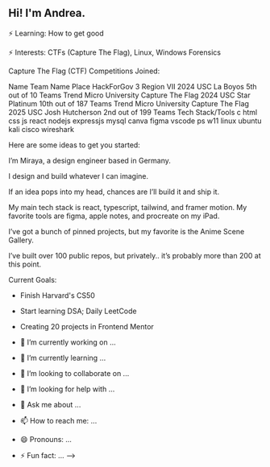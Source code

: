 ## Hi! I'm Andrea.

⚡ Learning: How to get good

⚡ Interests: CTFs (Capture The Flag), Linux, Windows Forensics

Capture The Flag (CTF) Competitions Joined:

Name	Team Name	Place
HackForGov 3 Region VII 2024	USC La Boyos	5th out of 10 Teams
Trend Micro University Capture The Flag 2024	USC Star Platinum	10th out of 187 Teams
Trend Micro University Capture The Flag 2025	USC Josh Hutcherson	2nd out of 199 Teams
Tech Stack/Tools
c html css js react nodejs expressjs mysql canva figma vscode ps w11 linux ubuntu kali cisco wireshark

Here are some ideas to get you started:

I’m Miraya, a design engineer based in Germany.

I design and build whatever I can imagine.

If an idea pops into my head, chances are I’ll build it and ship it.

My main tech stack is react, typescript, tailwind, and framer motion. My favorite tools are figma, apple notes, and procreate on my iPad.

I’ve got a bunch of pinned projects, but my favorite is the Anime Scene Gallery.

I’ve built over 100 public repos, but privately.. it’s probably more than 200 at this point.

Current Goals:
- Finish Harvard's CS50
- Start learning DSA; Daily LeetCode
- Creating 20 projects in Frontend Mentor

- 🔭 I’m currently working on ...
- 🌱 I’m currently learning ...
- 👯 I’m looking to collaborate on ...
- 🤔 I’m looking for help with ...
- 💬 Ask me about ...
- 📫 How to reach me: ...
- 😄 Pronouns: ...
- ⚡ Fun fact: ...
-->
